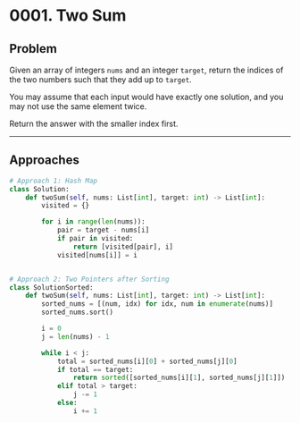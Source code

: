 # 0001. Two Sum

## Problem
Given an array of integers `nums` and an integer `target`, return the indices of the two numbers such that they add up to `target`.

You may assume that each input would have exactly one solution, and you may not use the same element twice.

Return the answer with the smaller index first.

---

## Approaches

```python
# Approach 1: Hash Map
class Solution:
    def twoSum(self, nums: List[int], target: int) -> List[int]:
        visited = {}

        for i in range(len(nums)):
            pair = target - nums[i]
            if pair in visited:
                return [visited[pair], i]
            visited[nums[i]] = i


# Approach 2: Two Pointers after Sorting
class SolutionSorted:
    def twoSum(self, nums: List[int], target: int) -> List[int]:
        sorted_nums = [(num, idx) for idx, num in enumerate(nums)]
        sorted_nums.sort()

        i = 0
        j = len(nums) - 1

        while i < j:
            total = sorted_nums[i][0] + sorted_nums[j][0]
            if total == target:
                return sorted([sorted_nums[i][1], sorted_nums[j][1]])
            elif total > target:
                j -= 1
            else:
                i += 1
